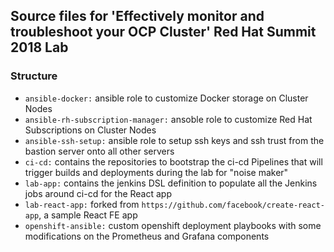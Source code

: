 ## Source files for 'Effectively monitor and troubleshoot your OCP Cluster' Red Hat Summit 2018 Lab

### Structure

  - `ansible-docker:` ansible role to customize Docker storage on Cluster Nodes
  - `ansible-rh-subscription-manager:` ansoble role to customize Red Hat Subscriptions on Cluster Nodes
  - `ansible-ssh-setup:` ansible role to setup ssh keys and ssh trust from the bastion server onto all other servers
  - `ci-cd:` contains the repositories to bootstrap the ci-cd Pipelines that will trigger builds and deployments during the lab for "noise maker"
  - `lab-app:` contains the jenkins DSL definition to populate all the Jenkins jobs around ci-cd for the React app
  - `lab-react-app:` forked from `https://github.com/facebook/create-react-app`, a sample React FE app
  - `openshift-ansible:` custom openshift deployment playbooks with some modifications on the Prometheus and Grafana components
